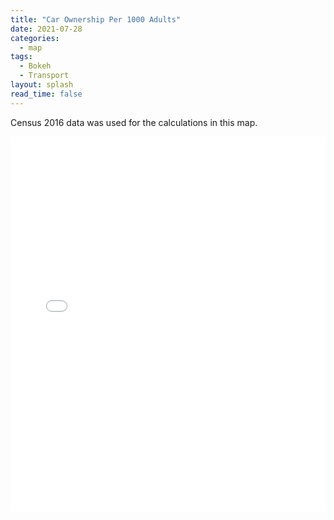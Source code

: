```yaml
---
title: "Car Ownership Per 1000 Adults"
date: 2021-07-28
categories:
  - map
tags:
  - Bokeh
  - Transport
layout: splash
read_time: false
---
```

Census 2016 data was used for the calculations in this map.

<div style="height: 600px; width: 100%;">
  <iframe
    type="text/html"
    src="{{ site.baseurl }}/_includes/rail_emissions.html"
    style="height: 100%; width: 100%; border: 0;">
  </iframe>
</div>